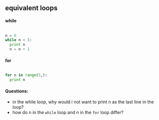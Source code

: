 ## equivalent loops

#### while

````python

n = 0
while n < 5:
  print n
  n = n + 1
````

#### for


````python

for n in range(5,):
  print n

````

#### Questions:
+ in the while loop, why would i not want to print n as the last line in the loop?
+ how do n in the `while` loop and n in the `for` loop differ?
